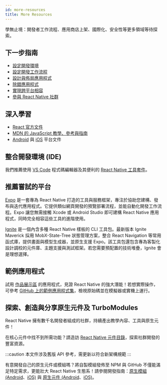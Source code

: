 ```yaml
---
id: more-resources
title: More Resources
---
```


學無止境：開發者工作流程、應用商店上架、國際化、安全性等更多領域等待探索。

## 下一步指南

- [設定開發環境](environment-setup)
- [設定開發工作流程](running-on-device)
- [設計與佈局應用程式](flexbox)
- [除錯應用程式](debugging)
- [實現跨平台相容](platform-specific-code)
- [參與 React Native 社群](/community/overview)

## 深入學習

- [React 官方文件](https://react.dev/learn)
- [MDN 的 JavaScript 教學、參考與指南](https://developer.mozilla.org/en-US/docs/Web/JavaScript)
- [Android](https://developer.android.com/docs) 與 [iOS](https://developer.apple.com/documentation/uikit) 平台文件

## 整合開發環境 (IDE)

我們推薦使用 [VS Code](https://code.visualstudio.com/) 程式碼編輯器及其便利的 [React Native 工具套件](https://marketplace.visualstudio.com/items?itemName=msjsdiag.vscode-react-native)。

## 推薦嘗試的平台

[Expo](https://docs.expo.dev/) 是一套專為 React Native 打造的工具與服務框架，專注於協助您建構、發布與迭代應用程式。它提供類似網頁開發的預覽部署流程，並能自動化開發工作流程。Expo 讓您無需接觸 Xcode 或 Android Studio 即可建構 React Native 應用程式，同時完全相容這些工具的進階使用。

[Ignite](https://github.com/infinitered/ignite) 是一個內含多種 React Native 樣板的 CLI 工具包。最新版本 Ignite Maverick 採用 MobX-State-Tree 狀態管理方案，整合 React Navigation 等常用函式庫，提供畫面與模型生成器，並原生支援 Expo。該工具包還包含專為客製化設計調校的元件庫、主題支援與測試框架。若您需要預配置的技術堆疊，Ignite 會是理想選擇。

## 範例應用程式

試用 [作品展示區](https://reactnative.dev/showcase) 的應用程式，見證 React Native 的強大潛能！若想實際操作，可參考 [GitHub 上的範例應用程式集](https://github.com/ReactNativeNews/React-Native-Apps)，檢視原始碼並在模擬器或實機上運行。

## 探索、創造與分享原生元件及 TurboModules

React Native 擁有數千名開發者組成的社群，持續產出教學內容、工具與原生元件！

在核心元件中找不到所需功能？請造訪 [React Native 元件目錄](https://reactnative.directory)，探索社群開發的豐富資源。

:::caution
本文件涉及舊版 API 參考，需更新以符合新架構規範
:::

有意開發自己的原生元件或模組嗎？將自製模組發佈至 NPM 與 GitHub 不僅能滿足特定需求，更能壯大 React Native 生態系！請參閱開發指南：[原生模組 (Android](legacy/native-modules-android.md)、[iOS)](legacy/native-modules-ios.md) 與 [原生元件 (Android](legacy/native-components-android.md)、[iOS)](legacy/native-components-ios.md)。